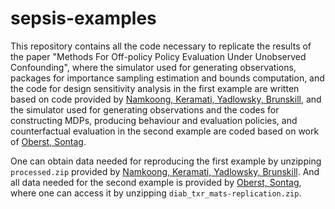 # sepsis-examples
This repository contains all the code necessary to replicate the results of the paper "Methods For Off-policy Policy Evaluation Under Unobserved Confounding", where the simulator used for generating observations, packages for importance sampling estimation and bounds computation, and the code for design sensitivity analysis in the first example are written based on code provided by [Namkoong, Keramati, Yadlowsky, Brunskill](https://github.com/StanfordAI4HI/off_policy_confounding/tree/master/sepsis), and the simulator used for generating observations and the codes for constructing MDPs, producing behaviour and evaluation policies, and counterfactual evaluation in the second example are coded based on work of [Oberst, Sontag](https://github.com/clinicalml/gumbel-max-scm).

One can obtain data needed for reproducing the first example by unzipping ``processed.zip`` provided by [Namkoong, Keramati, Yadlowsky, Brunskill](https://github.com/StanfordAI4HI/off_policy_confounding/tree/master/sepsis). And all data needed for the second example is provided by [Oberst, Sontag](https://github.com/clinicalml/gumbel-max-scm), where one can access it by unzipping ``diab_txr_mats-replication.zip``.

